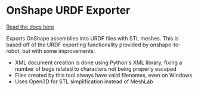 # OnShape URDF Exporter

[Read the docs here](https://onshape-urdf-exporter.readthedocs.io/en/latest/)

Exports OnShape assemblies into URDF files with STL meshes. This is based off
of the URDF exporting functionality provided by onshape-to-robot, but with
some improvements:

- XML document creation is done using Python's XML library, fixing a number of
  bugs related to characters not being properly escaped
- Files created by this tool always have valid filenames, even on Windows
- Uses Open3D for STL simplification instead of MeshLab
